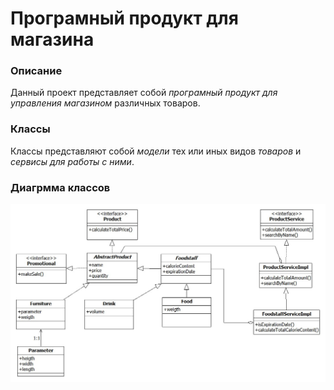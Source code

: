 # Програмный продукт для магазина

### Описание

Данный проект представляет собой *програмный продукт для управления магазином* различных товаров.


### Классы

Классы представляют собой *модели* тех или иных видов *товаров* и *сервисы для работы с ними*.

### Диагрмма классов

![Диаграмма классов](/images/classDiagram.png)